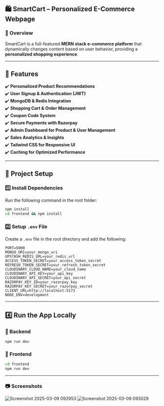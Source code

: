  

## **🛍️ SmartCart – Personalized E-Commerce Webpage**  

### **🚀 Overview**  
SmartCart is a full-featured **MERN stack e-commerce platform** that dynamically changes content based on user behavior, providing a **personalized shopping experience**.  

---

## **🌟 Features**  
✔️ **Personalized Product Recommendations**  
✔️ **User Signup & Authentication (JWT)**  
✔️ **MongoDB & Redis Integration**  
✔️ **Shopping Cart & Order Management**  
✔️ **Coupon Code System**  
✔️ **Secure Payments with Razorpay**  
✔️ **Admin Dashboard for Product & User Management**  
✔️ **Sales Analytics & Insights**  
✔️ **Tailwind CSS for Responsive UI**  
✔️ **Caching for Optimized Performance**  

---

## **🔧 Project Setup**  

### **1️⃣ Install Dependencies**  
Run the following command in the root folder:  
```bash
npm install
cd frontend && npm install
```

### **2️⃣ Setup `.env` File**  
Create a `.env` file in the root directory and add the following:  
```plaintext
PORT=5000
MONGO_URI=your_mongo_uri
UPSTASH_REDIS_URL=your_redis_url
ACCESS_TOKEN_SECRET=your_access_token_secret
REFRESH_TOKEN_SECRET=your_refresh_token_secret
CLOUDINARY_CLOUD_NAME=your_cloud_name
CLOUDINARY_API_KEY=your_api_key
CLOUDINARY_API_SECRET=your_api_secret
RAZORPAY_KEY_ID=your_razorpay_key
RAZORPAY_KEY_SECRET=your_razorpay_secret
CLIENT_URL=http://localhost:5173
NODE_ENV=development
```

---

## **4️⃣ Run the App Locally**  

### **🚀 Backend**  
```bash
npm run dev
```

### **🚀 Frontend**  
```bash
cd frontend
npm run dev
```

---

### **📷 Screenshots**  
  ![Screenshot 2025-03-09 092953](https://github.com/user-attachments/assets/001f4d5f-1771-4b27-8094-56068916aa2b)
![Screenshot 2025-03-09 093029](https://github.com/user-attachments/assets/8a91036c-e26e-4737-9a06-3483c311cd6a)
